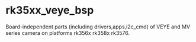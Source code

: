 # rk35xx_veye_bsp
Board-independent parts (including drivers,apps,i2c_cmd) of  VEYE and MV series camera on platforms rk356x rk358x rk3576.
